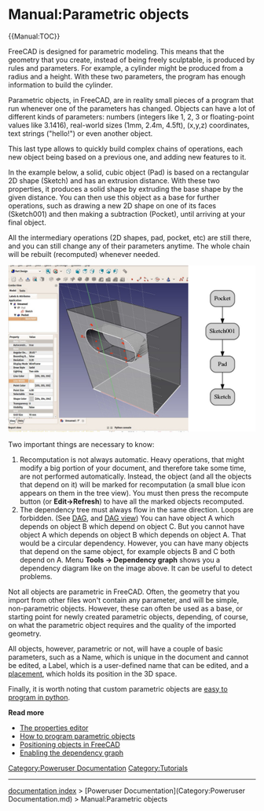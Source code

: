 # Manual:Parametric objects
{{Manual:TOC}}

FreeCAD is designed for parametric modeling. This means that the geometry that you create, instead of being freely sculptable, is produced by rules and parameters. For example, a cylinder might be produced from a radius and a height. With these two parameters, the program has enough information to build the cylinder.

Parametric objects, in FreeCAD, are in reality small pieces of a program that run whenever one of the parameters has changed. Objects can have a lot of different kinds of parameters: numbers (integers like 1, 2, 3 or floating-point values like 3.1416), real-world sizes (1mm, 2.4m, 4.5ft), (x,y,z) coordinates, text strings (\"hello!\") or even another object.

This last type allows to quickly build complex chains of operations, each new object being based on a previous one, and adding new features to it.

In the example below, a solid, cubic object (Pad) is based on a rectangular 2D shape (Sketch) and has an extrusion distance. With these two properties, it produces a solid shape by extruding the base shape by the given distance. You can then use this object as a base for further operations, such as drawing a new 2D shape on one of its faces (Sketch001) and then making a subtraction (Pocket), until arriving at your final object.

All the intermediary operations (2D shapes, pad, pocket, etc) are still there, and you can still change any of their parameters anytime. The whole chain will be rebuilt (recomputed) whenever needed.

![](images/Parametric_objects.jpg )

Two important things are necessary to know:

1.  Recomputation is not always automatic. Heavy operations, that might modify a big portion of your document, and therefore take some time, are not performed automatically. Instead, the object (and all the objects that depend on it) will be marked for recomputation (a small blue icon appears on them in the tree view). You must then press the recompute button (or **Edit->Refresh**) to have all the marked objects recomputed.
2.  The dependency tree must always flow in the same direction. Loops are forbidden. (See [DAG](Glossary#Directed_Acyclic_Graph.md), and [DAG view](DAG_view.md)) You can have object A which depends on object B which depend on object C. But you cannot have object A which depends on object B which depends on object A. That would be a circular dependency. However, you can have many objects that depend on the same object, for example objects B and C both depend on A. Menu **Tools -> Dependency graph** shows you a dependency diagram like on the image above. It can be useful to detect problems.

Not all objects are parametric in FreeCAD. Often, the geometry that you import from other files won\'t contain any parameter, and will be simple, non-parametric objects. However, these can often be used as a base, or starting point for newly created parametric objects, depending, of course, on what the parametric object requires and the quality of the imported geometry.

All objects, however, parametric or not, will have a couple of basic parameters, such as a Name, which is unique in the document and cannot be edited, a Label, which is a user-defined name that can be edited, and a [placement](placement.md), which holds its position in the 3D space.

Finally, it is worth noting that custom parametric objects are [easy to program in python](Scripted_objects.md).

**Read more**

-   [The properties editor](Property_editor.md)
-   [How to program parametric objects](Scripted_objects.md)
-   [Positioning objects in FreeCAD](Placement.md)
-   [Enabling the dependency graph](Std_DependencyGraph.md)






[Category:Poweruser Documentation](Category:Poweruser_Documentation.md) [Category:Tutorials](Category:Tutorials.md)

---
[documentation index](../README.md) > [Poweruser Documentation](Category:Poweruser Documentation.md) > Manual:Parametric objects
